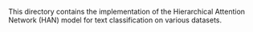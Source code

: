 This directory contains the implementation of the Hierarchical Attention Network (HAN) model for text classification on various datasets.
